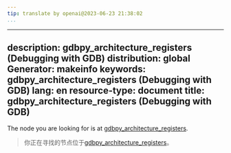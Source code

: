```yaml
---
tip: translate by openai@2023-06-23 21:38:02
...
```

---
description: gdbpy_architecture_registers (Debugging with GDB)
distribution: global
Generator: makeinfo
keywords: gdbpy_architecture_registers (Debugging with GDB)
lang: en
resource-type: document
title: gdbpy_architecture_registers (Debugging with GDB)
---

The node you are looking for is at [gdbpy_architecture_registers](Architectures-In-Python.html#gdbpy_005farchitecture_005fregisters).

> 你正在寻找的节点位于[gdbpy_architecture_registers](Architectures-In-Python.html#gdbpy_005farchitecture_005fregisters)。
